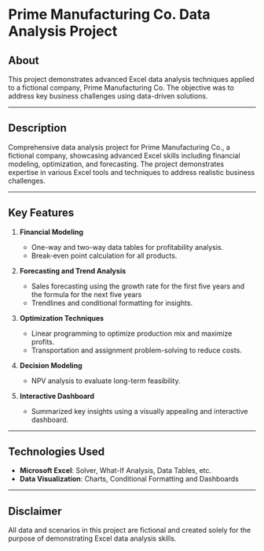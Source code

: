 # Prime Manufacturing Co. Data Analysis Project

## About
This project demonstrates advanced Excel data analysis techniques applied to a fictional company, Prime Manufacturing Co. The objective was to address key business challenges using data-driven solutions.

---

## Description
Comprehensive data analysis project for Prime Manufacturing Co., a fictional company, showcasing advanced Excel skills including financial modeling, optimization, and forecasting. The project demonstrates expertise in various Excel tools and techniques to address realistic business challenges.

---

## Key Features
1. **Financial Modeling**
   - One-way and two-way data tables for profitability analysis.
   - Break-even point calculation for all products.

2. **Forecasting and Trend Analysis**
   - Sales forecasting using the growth rate for the first five years and the formula for the next five years
   - Trendlines and conditional formatting for insights.

3. **Optimization Techniques**
   - Linear programming to optimize production mix and maximize profits.
   - Transportation and assignment problem-solving to reduce costs.

4. **Decision Modeling**
   - NPV analysis to evaluate long-term feasibility.

5. **Interactive Dashboard**
   - Summarized key insights using a visually appealing and interactive dashboard.

---

## Technologies Used
- **Microsoft Excel**: Solver, What-If Analysis, Data Tables, etc.
- **Data Visualization**: Charts, Conditional Formatting and Dashboards

---

## Disclaimer
All data and scenarios in this project are fictional and created solely for the purpose of demonstrating Excel data analysis skills.
